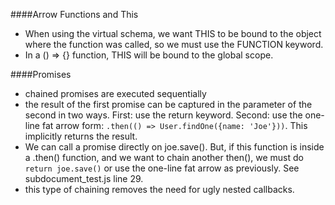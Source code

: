 ####Arrow Functions and This
- When using the virtual schema, we want THIS to be bound to the object where the function was called, so we must use the FUNCTION keyword. 
- In a () => {} function, THIS will be bound to the global scope. 

####Promises  
- chained promises are executed sequentially  
- the result of the first promise can be captured in the parameter of the second in two ways. First: use the return keyword. Second: use the one-line fat arrow form: `.then(() => User.findOne({name: 'Joe'}))`. This implicitly returns the result.  
- We can call a promise directly on joe.save(). But, if this function is inside a .then() function, and we want to chain another then(), we must do `return joe.save()` or use the one-line fat arrow as previously. See subdocument_test.js line 29. 
- this type of chaining removes the need for ugly nested callbacks.  
